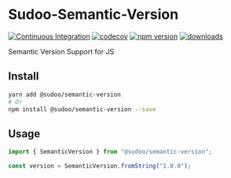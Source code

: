 # Sudoo-Semantic-Version

[![Continuous Integration](https://github.com/SudoDotDog/Sudoo-Semantic-Version/actions/workflows/ci.yml/badge.svg)](https://github.com/SudoDotDog/Sudoo-Semantic-Version/actions/workflows/ci.yml)
[![codecov](https://codecov.io/gh/SudoDotDog/Sudoo-Semantic-Version/branch/master/graph/badge.svg)](https://codecov.io/gh/SudoDotDog/Sudoo-Semantic-Version)
[![npm version](https://badge.fury.io/js/%40sudoo%2Fsemantic-version.svg)](https://www.npmjs.com/package/@sudoo/semantic-version)
[![downloads](https://img.shields.io/npm/dm/@sudoo/semantic-version.svg)](https://www.npmjs.com/package/@sudoo/semantic-version)

Semantic Version Support for JS

## Install

```sh
yarn add @sudoo/semantic-version
# Or
npm install @sudoo/semantic-version --save
```

## Usage

```ts
import { SemanticVersion } from "@sudoo/semantic-version";

const version = SemanticVersion.fromString("1.0.0");
```
